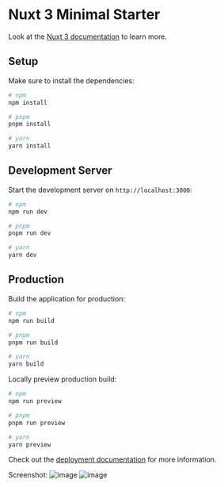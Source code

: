 # Nuxt 3 Minimal Starter

Look at the [Nuxt 3 documentation](https://nuxt.com/docs/getting-started/introduction) to learn more.

## Setup

Make sure to install the dependencies:

```bash
# npm
npm install

# pnpm
pnpm install

# yarn
yarn install
```

## Development Server

Start the development server on `http://localhost:3000`:

```bash
# npm
npm run dev

# pnpm
pnpm run dev

# yarn
yarn dev
```

## Production

Build the application for production:

```bash
# npm
npm run build

# pnpm
pnpm run build

# yarn
yarn build
```

Locally preview production build:

```bash
# npm
npm run preview

# pnpm
pnpm run preview

# yarn
yarn preview
```

Check out the [deployment documentation](https://nuxt.com/docs/getting-started/deployment) for more information.

Screenshot:
![image](https://github.com/faizaaulia/belajar-nuxt/assets/21327758/3633383d-afd7-49ee-baa5-9284fb4cc064)
![image](https://github.com/faizaaulia/belajar-nuxt/assets/21327758/f4247a1f-f72c-4187-83e8-98619e1d4f82)
